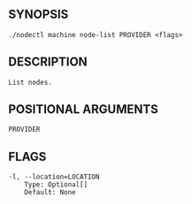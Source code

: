 ## SYNOPSIS
    ./nodectl machine node-list PROVIDER <flags>
 
## DESCRIPTION
    List nodes.
 
## POSITIONAL ARGUMENTS
    PROVIDER
 
## FLAGS
    -l, --location=LOCATION
        Type: Optional[]
        Default: None
